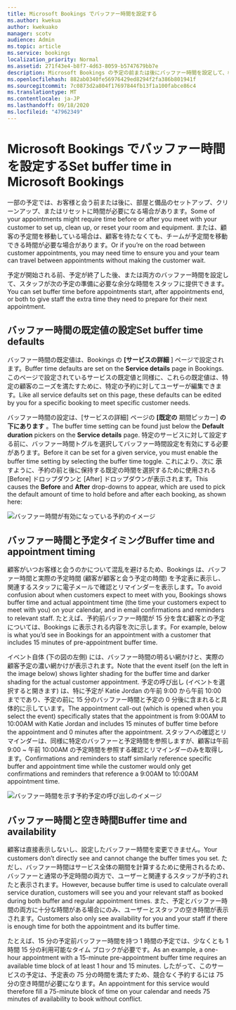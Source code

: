 ```yaml
---
title: Microsoft Bookings でバッファー時間を設定する
ms.author: kwekua
author: kwekuako
manager: scotv
audience: Admin
ms.topic: article
ms.service: bookings
localization_priority: Normal
ms.assetid: 271f43e4-b8f7-4d63-8059-b5747679bb7e
description: Microsoft Bookings の予定の前または後にバッファー時間を設定して、機器のクリーンアップまたはリセットに時間を割り当て。
ms.openlocfilehash: 882ab0340fe56976429ed8294f2fa386b801941f
ms.sourcegitcommit: 7c0873d2a804f17697844fb13f1a100fabce86c4
ms.translationtype: MT
ms.contentlocale: ja-JP
ms.lasthandoff: 09/18/2020
ms.locfileid: "47962349"
---
```

# <a name="set-buffer-time-in-microsoft-bookings"></a><span data-ttu-id="65448-103">Microsoft Bookings でバッファー時間を設定する</span><span class="sxs-lookup"><span data-stu-id="65448-103">Set buffer time in Microsoft Bookings</span></span>

<span data-ttu-id="65448-104">一部の予定では、お客様と会う前または後に、部屋と備品のセットアップ、クリーンアップ、またはリセットに時間が必要になる場合があります。</span><span class="sxs-lookup"><span data-stu-id="65448-104">Some of your appointments might require time before or after you meet with your customer to set up, clean up, or reset your room and equipment.</span></span> <span data-ttu-id="65448-105">または、顧客の予定間を移動している場合は、顧客を待たなくても、チームが予定間を移動できる時間が必要な場合があります。</span><span class="sxs-lookup"><span data-stu-id="65448-105">Or if you’re on the road between customer appointments, you may need time to ensure you and your team can travel between appointments without making the customer wait.</span></span>

<span data-ttu-id="65448-106">予定が開始される前、予定が終了した後、または両方のバッファー時間を設定して、スタッフが次の予定の準備に必要な余分な時間をスタッフに提供できます。</span><span class="sxs-lookup"><span data-stu-id="65448-106">You can set buffer time before appointments start, after appointments end, or both to give staff the extra time they need to prepare for their next appointment.</span></span>

## <a name="set-buffer-time-defaults"></a><span data-ttu-id="65448-107">バッファー時間の既定値の設定</span><span class="sxs-lookup"><span data-stu-id="65448-107">Set buffer time defaults</span></span>

<span data-ttu-id="65448-108">バッファー時間の既定値は、Bookings の **[サービスの詳細** ] ページで設定されます。</span><span class="sxs-lookup"><span data-stu-id="65448-108">Buffer time defaults are set on the **Service details** page in Bookings.</span></span> <span data-ttu-id="65448-109">このページで設定されているサービスの既定値と同様に、これらの既定値は、特定の顧客のニーズを満たすために、特定の予約に対してユーザーが編集できます。</span><span class="sxs-lookup"><span data-stu-id="65448-109">Like all service defaults set on this page, these defaults can be edited by you for a specific booking to meet specific customer needs.</span></span>

<span data-ttu-id="65448-110">バッファー時間の設定は、[サービスの詳細] ページの **[既定の** 期間ピッカー] **の下にあります** 。</span><span class="sxs-lookup"><span data-stu-id="65448-110">The buffer time setting can be found just below the **Default duration** pickers on the **Service details** page.</span></span> <span data-ttu-id="65448-111">特定のサービスに対して設定する前に、バッファー時間トグルを選択してバッファー時間設定を有効にする必要があります。</span><span class="sxs-lookup"><span data-stu-id="65448-111">Before it can be set for a given service, you must enable the buffer time setting by selecting the buffer time toggle.</span></span> <span data-ttu-id="65448-112">これにより、次に **示** すように、予約の前と後に保持する既定の時間を選択するために使用される [Before] ドロップダウンと [After] ドロップダウンが表示されます。</span><span class="sxs-lookup"><span data-stu-id="65448-112">This causes the **Before** and **After** drop-downs to appear, which are used to pick the default amount of time to hold before and after each booking, as shown here:</span></span>

   ![バッファー時間が有効になっている予約のイメージ](../media/bookings-buffertime.png)

## <a name="buffer-time-and-appointment-timing"></a><span data-ttu-id="65448-114">バッファー時間と予定タイミング</span><span class="sxs-lookup"><span data-stu-id="65448-114">Buffer time and appointment timing</span></span>

<span data-ttu-id="65448-115">顧客がいつお客様と会うのかについて混乱を避けるため、Bookings は、バッファー時間と実際の予定時間 (顧客が顧客と会う予定の時間) を予定表に表示し、関連するスタッフに電子メールで確認とリマインダーを表示します。</span><span class="sxs-lookup"><span data-stu-id="65448-115">To avoid confusion about when customers expect to meet with you, Bookings shows buffer time and actual appointment time (the time your customers expect to meet with you) on your calendar, and in email confirmations and reminders to relevant staff.</span></span> <span data-ttu-id="65448-116">たとえば、予約前バッファー時間が 15 分を含む顧客との予定については、Bookings に表示される内容を次に示します。</span><span class="sxs-lookup"><span data-stu-id="65448-116">For example, below is what you’d see in Bookings for an appointment with a customer that includes 15 minutes of pre-appointment buffer time.</span></span>

<span data-ttu-id="65448-117">イベント自体 (下の図の左側) には、バッファー時間の明るい網かけと、実際の顧客予定の濃い網かけが表示されます。</span><span class="sxs-lookup"><span data-stu-id="65448-117">Note that the event itself (on the left in the image below) shows lighter shading for the buffer time and darker shading for the actual customer appointment.</span></span> <span data-ttu-id="65448-118">予定の呼び出し (イベントを選択すると開きます) は、特に予定が Katie Jordan の午前 9:00 から午前 10:00 までであり、予定の前に 15 分のバッファー時間と予定の 0 分後に含まれると具体的に示しています。</span><span class="sxs-lookup"><span data-stu-id="65448-118">The appointment call-out (which is opened when you select the event) specifically states that the appointment is from 9:00AM to 10:00AM with Katie Jordan and includes 15 minutes of buffer time before the appointment and 0 minutes after the appointment.</span></span> <span data-ttu-id="65448-119">スタッフへの確認とリマインダーは、同様に特定のバッファーと予定時間を参照しますが、顧客は午前 9:00 ~ 午前 10:00AM の予定時間を参照する確認とリマインダーのみを取得します。</span><span class="sxs-lookup"><span data-stu-id="65448-119">Confirmations and reminders to staff similarly reference specific buffer and appointment time while the customer would only get confirmations and reminders that reference a 9:00AM to 10:00AM appointment time.</span></span>

   ![バッファー時間を示す予約予定の呼び出しのイメージ](../media/bookings-buffertime-callout.png)

## <a name="buffer-time-and-availability"></a><span data-ttu-id="65448-121">バッファー時間と空き時間</span><span class="sxs-lookup"><span data-stu-id="65448-121">Buffer time and availability</span></span>

<span data-ttu-id="65448-122">顧客は直接表示しないし、設定したバッファー時間を変更できません。</span><span class="sxs-lookup"><span data-stu-id="65448-122">Your customers don’t directly see and cannot change the buffer times you set.</span></span> <span data-ttu-id="65448-123">ただし、バッファー時間はサービス全体の期間を計算するために使用されるため、バッファーと通常の予定時間の両方で、ユーザーと関連するスタッフが予約されたと表示されます。</span><span class="sxs-lookup"><span data-stu-id="65448-123">However, because buffer time is used to calculate overall service duration, customers will see you and your relevant staff as booked during both buffer and regular appointment times.</span></span> <span data-ttu-id="65448-124">また、予定とバッファー時間の両方に十分な時間がある場合にのみ、ユーザーとスタッフの空き時間が表示されます。</span><span class="sxs-lookup"><span data-stu-id="65448-124">Customers also only see availability for you and your staff if there is enough time for both the appointment and its buffer time.</span></span>

<span data-ttu-id="65448-125">たとえば、15 分の予定前バッファー時間を持つ 1 時間の予定では、少なくとも 1 時間 15 分の利用可能なタイム ブロックが必要です。</span><span class="sxs-lookup"><span data-stu-id="65448-125">As an example, a one-hour appointment with a 15-minute pre-appointment buffer time requires an available time block of at least 1 hour and 15 minutes.</span></span> <span data-ttu-id="65448-126">したがって、このサービスの予定は、予定表の 75 分の時間を満たすため、競合なく予約するには 75 分の空き時間が必要になります。</span><span class="sxs-lookup"><span data-stu-id="65448-126">An appointment for this service would therefore fill a 75-minute block of time on your calendar and needs 75 minutes of availability to book without conflict.</span></span>
